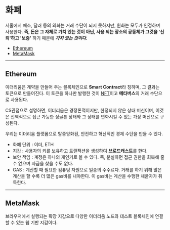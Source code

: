 # 화폐
서울에서 페소, 달러 등의 외화는 거래 수단이 되지 못하지만, 원화는 모두가 인정하며 사용한다. **즉, 돈은 그 자체로 가치 있는 것이 아닌, 사용 되는 장소의 공동체가 그것을 '신뢰'하고 '보증'** 하기 때문에 ***가치 있는 것이다.***

- [Ethereum](#ethereum)
- [MetaMask](#metamask)
---

## Ethereum
이더리움은 계약을 만들어 주는 블록체인으로 **Smart Contract**라 칭하며, 그 결과는 토큰으로 만들어진다. 이 토큰을 하나만 발행한 것이 [NFT](#nft)이고 **메타버스**의 거래 수단으로 사용된다. <br />

CS관점으로 설명하면, 이더리움은 경정론적이지만, 한정되지 않은 상태 머신이며, 이것은 전역적으로 접근 가능한 싱글톤 상태와 그 상태를 변화시킬 수 있는 가상 머신으로 구성된다.

우리는 이더리움 플랫폼으로 탈중앙화된, 안전하고 혁신적인 경제 수단을 만들 수 있다.
- 화폐 단위 : 이더, ETH
- 지갑 : 사용자의 키를 보유하고 트랜잭션을 생성하여 **브로드캐스트**를 한다.
- 보안 책임 : 계정은 하나의 개인키로 볼 수 있다. 즉, 분실하면 접근 권한을 회복해 줄 수 없으며 자금을 찾을 수도 없다.
- GAS : 계산할 때 필요한 컴퓨팅 자원으로 일종의 수수료다. 거래를 하기 위해 많은 계산을 할 수록 더 많은 gas비를 내야한다. 이 gas비는 계산을 수행한 채굴자가 취득한다.

---
## MetaMask
브라우저에서 실행되는 확장 지갑으로 다양한 이더리움 노드와 테스트 블록체인에 연결할 수 있는 웹 기반 지갑이다.


